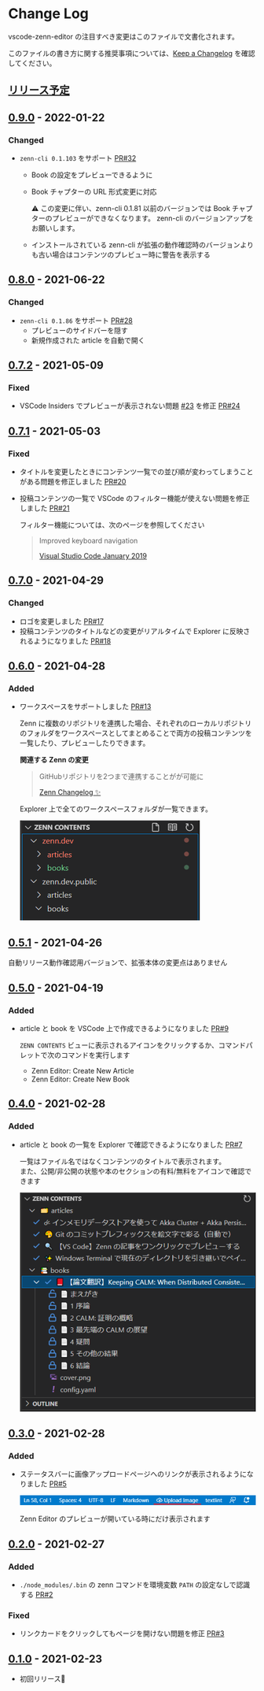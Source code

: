 # Change Log

vscode-zenn-editor の注目すべき変更はこのファイルで文書化されます。

このファイルの書き方に関する推奨事項については、[Keep a Changelog](http://keepachangelog.com/) を確認してください。

## [リリース予定]
[リリース予定]: https://github.com/negokaz/vscode-zenn-editor/compare/v0.9.0...HEAD

## [0.9.0] - 2022-01-22
[0.9.0]: https://github.com/negokaz/vscode-zenn-editor/compare/v0.8.0...v0.9.0

### Changed

- `zenn-cli 0.1.103` をサポート [PR#32](https://github.com/negokaz/vscode-zenn-editor/pull/32)
    - Book の設定をプレビューできるように
    - Book チャプターの URL 形式変更に対応

        ⚠ この変更に伴い、zenn-cli 0.1.81 以前のバージョンでは Book チャプターのプレビューができなくなります。
        zenn-cli のバージョンアップをお願いします。
    - インストールされている zenn-cli が拡張の動作確認時のバージョンよりも古い場合はコンテンツのプレビュー時に警告を表示する

## [0.8.0] - 2021-06-22
[0.8.0]: https://github.com/negokaz/vscode-zenn-editor/compare/v0.7.2...v0.8.0

### Changed

- `zenn-cli 0.1.86` をサポート [PR#28](https://github.com/negokaz/vscode-zenn-editor/pull/28)
    - プレビューのサイドバーを隠す
    - 新規作成された article を自動で開く

## [0.7.2] - 2021-05-09
[0.7.2]: https://github.com/negokaz/vscode-zenn-editor/compare/v0.7.1...v0.7.2

### Fixed

- VSCode Insiders でプレビューが表示されない問題 [#23](https://github.com/negokaz/vscode-zenn-editor/issues/23) を修正 [PR#24](https://github.com/negokaz/vscode-zenn-editor/pull/24)

## [0.7.1] - 2021-05-03
[0.7.1]: https://github.com/negokaz/vscode-zenn-editor/compare/v0.7.0...v0.7.1

### Fixed

- タイトルを変更したときにコンテンツ一覧での並び順が変わってしまうことがある問題を修正しました [PR#20](https://github.com/negokaz/vscode-zenn-editor/pull/20)
- 投稿コンテンツの一覧で VSCode のフィルター機能が使えない問題を修正しました [PR#21](https://github.com/negokaz/vscode-zenn-editor/pull/21)

    フィルター機能については、次のページを参照してください

    > Improved keyboard navigation
    >
    > [Visual Studio Code January 2019](https://code.visualstudio.com/updates/v1_31#_new-tree-widget)

## [0.7.0] - 2021-04-29
[0.7.0]: https://github.com/negokaz/vscode-zenn-editor/compare/v0.6.0...v0.7.0

### Changed

- ロゴを変更しました [PR#17](https://github.com/negokaz/vscode-zenn-editor/pull/17)
- 投稿コンテンツのタイトルなどの変更がリアルタイムで Explorer に反映されるようになりました [PR#18](https://github.com/negokaz/vscode-zenn-editor/pull/18)

## [0.6.0] - 2021-04-28
[0.6.0]: https://github.com/negokaz/vscode-zenn-editor/compare/v0.5.1...v0.6.0

### Added

- ワークスペースをサポートしました [PR#13](https://github.com/negokaz/vscode-zenn-editor/pull/13)

    Zenn に複数のリポジトリを連携した場合、それぞれのローカルリポジトリのフォルダをワークスペースとしてまとめることで両方の投稿コンテンツを一覧したり、プレビューしたりできます。

    **関連する Zenn の変更**
    > GitHubリポジトリを2つまで連携することがが可能に
    >
    > [Zenn Changelog ✨](https://zenn.dev/changelog#20210401)

    Explorer 上で全てのワークスペースフォルダが一覧できます。

    ![](docs/images/CHANGELOG/multi-workspace-tree-view.png)

## [0.5.1] - 2021-04-26
[0.5.1]: https://github.com/negokaz/vscode-zenn-editor/compare/v0.5.0...v0.5.1

自動リリース動作確認用バージョンで、拡張本体の変更点はありません

## [0.5.0] - 2021-04-19
[0.5.0]: https://github.com/negokaz/vscode-zenn-editor/compare/v0.4.0...v0.5.0

### Added

- article と book を VSCode 上で作成できるようになりました [PR#9](https://github.com/negokaz/vscode-zenn-editor/pull/9)

    `ZENN CONTENTS` ビューに表示されるアイコンをクリックするか、コマンドパレットで次のコマンドを実行します

    - Zenn Editor: Create New Article
    - Zenn Editor: Create New Book

## [0.4.0] - 2021-02-28
[0.4.0]: https://github.com/negokaz/vscode-zenn-editor/compare/v0.3.0...v0.4.0

### Added

- article と book の一覧を Explorer で確認できるようになりました [PR#7](https://github.com/negokaz/vscode-zenn-editor/pull/7)

    一覧はファイル名ではなくコンテンツのタイトルで表示されます。  
    また、公開/非公開の状態や本のセクションの有料/無料をアイコンで確認できます

    ![](docs/images/CHANGELOG/tree-view.png)


## [0.3.0] - 2021-02-28
[0.3.0]: https://github.com/negokaz/vscode-zenn-editor/compare/v0.2.0...v0.3.0

### Added

- ステータスバーに画像アップロードページへのリンクが表示されるようになりました [PR#5](https://github.com/negokaz/vscode-zenn-editor/pull/5)

    ![](docs/images/CHANGELOG/status-bar-upload-image.png)

    Zenn Editor のプレビューが開いている時にだけ表示されます

## [0.2.0] - 2021-02-27

[0.2.0]: https://github.com/negokaz/vscode-zenn-editor/compare/v0.1.0...v0.2.0

### Added

- `./node_modules/.bin` の zenn コマンドを環境変数 `PATH` の設定なしで認識する [PR#2](https://github.com/negokaz/vscode-zenn-editor/pull/2)

### Fixed

- リンクカードをクリックしてもページを開けない問題を修正 [PR#3](https://github.com/negokaz/vscode-zenn-editor/pull/3)

## [0.1.0] - 2021-02-23

[0.1.0]: https://github.com/negokaz/vscode-zenn-editor/compare/v0.0.0...v0.1.0

- 初回リリース🚀
